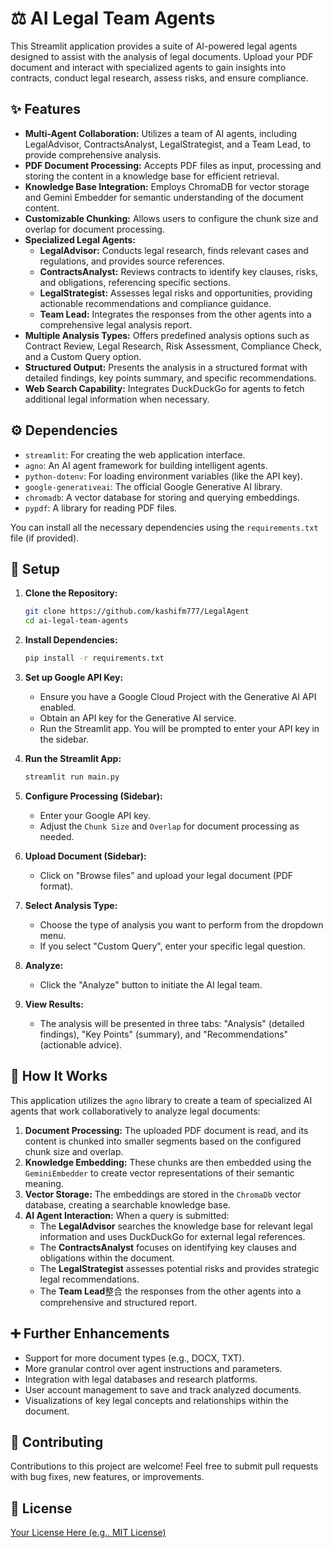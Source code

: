 # ⚖️ AI Legal Team Agents

This Streamlit application provides a suite of AI-powered legal agents designed to assist with the analysis of legal documents. Upload your PDF document and interact with specialized agents to gain insights into contracts, conduct legal research, assess risks, and ensure compliance.

## ✨ Features

* **Multi-Agent Collaboration:** Utilizes a team of AI agents, including LegalAdvisor, ContractsAnalyst, LegalStrategist, and a Team Lead, to provide comprehensive analysis.
* **PDF Document Processing:** Accepts PDF files as input, processing and storing the content in a knowledge base for efficient retrieval.
* **Knowledge Base Integration:** Employs ChromaDB for vector storage and Gemini Embedder for semantic understanding of the document content.
* **Customizable Chunking:** Allows users to configure the chunk size and overlap for document processing.
* **Specialized Legal Agents:**
    * **LegalAdvisor:** Conducts legal research, finds relevant cases and regulations, and provides source references.
    * **ContractsAnalyst:** Reviews contracts to identify key clauses, risks, and obligations, referencing specific sections.
    * **LegalStrategist:** Assesses legal risks and opportunities, providing actionable recommendations and compliance guidance.
    * **Team Lead:** Integrates the responses from the other agents into a comprehensive legal analysis report.
* **Multiple Analysis Types:** Offers predefined analysis options such as Contract Review, Legal Research, Risk Assessment, Compliance Check, and a Custom Query option.
* **Structured Output:** Presents the analysis in a structured format with detailed findings, key points summary, and specific recommendations.
* **Web Search Capability:** Integrates DuckDuckGo for agents to fetch additional legal information when necessary.

## ⚙️ Dependencies

* `streamlit`: For creating the web application interface.
* `agno`: An AI agent framework for building intelligent agents.
* `python-dotenv`: For loading environment variables (like the API key).
* `google-generativeai`: The official Google Generative AI library.
* `chromadb`: A vector database for storing and querying embeddings.
* `pypdf`: A library for reading PDF files.

You can install all the necessary dependencies using the `requirements.txt` file (if provided).

## 🔑 Setup

1.  **Clone the Repository:**
    ```bash
    git clone https://github.com/kashifm777/LegalAgent
    cd ai-legal-team-agents
    ```
2.  **Install Dependencies:**
    ```bash
    pip install -r requirements.txt
    ```
3.  **Set up Google API Key:**
    * Ensure you have a Google Cloud Project with the Generative AI API enabled.
    * Obtain an API key for the Generative AI service.
    * Run the Streamlit app. You will be prompted to enter your API key in the sidebar.

4.  **Run the Streamlit App:**
    ```bash
    streamlit run main.py
    ```
5.  **Configure Processing (Sidebar):**
    * Enter your Google API key.
    * Adjust the `Chunk Size` and `Overlap` for document processing as needed.
6.  **Upload Document (Sidebar):**
    * Click on "Browse files" and upload your legal document (PDF format).
7.  **Select Analysis Type:**
    * Choose the type of analysis you want to perform from the dropdown menu.
    * If you select "Custom Query", enter your specific legal question.
8.  **Analyze:**
    * Click the "Analyze" button to initiate the AI legal team.
9.  **View Results:**
    * The analysis will be presented in three tabs: "Analysis" (detailed findings), "Key Points" (summary), and "Recommendations" (actionable advice).

## 🧠 How It Works

This application utilizes the `agno` library to create a team of specialized AI agents that work collaboratively to analyze legal documents:

1.  **Document Processing:** The uploaded PDF document is read, and its content is chunked into smaller segments based on the configured chunk size and overlap.
2.  **Knowledge Embedding:** These chunks are then embedded using the `GeminiEmbedder` to create vector representations of their semantic meaning.
3.  **Vector Storage:** The embeddings are stored in the `ChromaDb` vector database, creating a searchable knowledge base.
4.  **AI Agent Interaction:** When a query is submitted:
    * The **LegalAdvisor** searches the knowledge base for relevant legal information and uses DuckDuckGo for external legal references.
    * The **ContractsAnalyst** focuses on identifying key clauses and obligations within the document.
    * The **LegalStrategist** assesses potential risks and provides strategic legal recommendations.
    * The **Team Lead**整合 the responses from the other agents into a comprehensive and structured report.

## ➕ Further Enhancements

* Support for more document types (e.g., DOCX, TXT).
* More granular control over agent instructions and parameters.
* Integration with legal databases and research platforms.
* User account management to save and track analyzed documents.
* Visualizations of key legal concepts and relationships within the document.

## 🙏 Contributing

Contributions to this project are welcome! Feel free to submit pull requests with bug fixes, new features, or improvements.

## 📄 License

[Your License Here (e.g., MIT License)](LICENSE)
